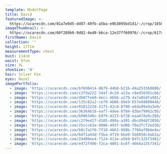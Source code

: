 ```yaml
---
template: ModelPage
title: David
featuredImage: >-
  https://ucarecdn.com/01a7e0d5-dd87-49fb-a5ba-e9b3095bd1d1/-/crop/1650x930/0,0/-/preview/
imageThumbnail: >-
  https://ucarecdn.com/60f289b0-9d82-4ed0-b6ca-12e37ff60976/-/crop/617x866/50,28/-/preview/
firstName: David
collection: ''
height: 177cm
measurementType: chest
bust: 114cm
waist: 97cm
size: XL
shoeSize: '8'
hair: Silver Fox
eyes: Hazel
imagePortfolio:
  - image: 'https://ucarecdn.com/bf690414-0679-44b8-b21b-d4a253360808/'
  - image: 'https://ucarecdn.com/c2fda222-34af-4c2d-a23a-c8ed58301cb6/'
  - image: 'https://ucarecdn.com/db07feb0-4ecc-4b56-a279-4a7a05dfa981/'
  - image: 'https://ucarecdn.com/135c82a2-ce79-4b06-89e9-657e0d800446/'
  - image: 'https://ucarecdn.com/01812228-31f5-42c8-8790-e6da99a9a3e9/'
  - image: 'https://ucarecdn.com/36364b16-eaf7-4dee-8784-d3be79962c95/'
  - image: 'https://ucarecdn.com/b996340c-b979-4223-bf28-eaa47da9c269/'
  - image: 'https://ucarecdn.com/c2f9e427-d105-480a-a301-dbcd9dd72050/'
  - image: 'https://ucarecdn.com/25ccc63e-9086-493f-bd08-f0e3fcf2ed30/'
  - image: 'https://ucarecdn.com/b8c7a1f6-7f18-4663-988b-7784af9b6e4e/'
  - image: 'https://ucarecdn.com/6df1a4dd-f5ba-4f19-bbe0-5b6858c4ab2a/'
  - image: 'https://ucarecdn.com/24d06ee4-7124-411e-a5b9-8d7c325f3482/'
  - image: 'https://ucarecdn.com/e472f406-f2ca-4801-bc6f-4664a1557341/'
---
```


